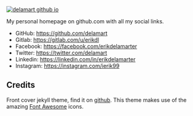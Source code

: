 [![delamart github io](https://cloud.githubusercontent.com/assets/906515/14474569/0a60ca34-00fe-11e6-8e90-675bf82a87f0.png)](https://delamart.github.io)

My personal homepage on github.com with all my social links.

* GitHub: https://github.com/delamart
* Gitlab: https://gitlab.com/u/erikdl
* Facebook: https://facebook.com/erikdelamarter
* Twitter: https://twitter.com/delamart
* Linkedin: https://linkedin.com/in/erikdelamarter
* Instagram: https://instagram.com/ierik99

## Credits

Front cover jekyll theme, find it on <a href="https://github.com/dashingcode/front-cover">github</a>.
This theme makes use of the amazing <a href="http://fontawesome.io/">Font Awesome</a> icons.

